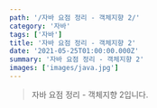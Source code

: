 ```yaml
---
path: '/자바 요점 정리 - 객체지향 2/'
category: '자바'
tags: ['자바']
title: '자바 요점 정리 - 객체지향 2'
date: '2021-05-25T01:00:00.000Z'
summary: '자바 요점 정리 - 객체지향 2'
images: ['images/java.jpg']
---
```


> 자바 요점 정리 - 객체지향 2입니다.



